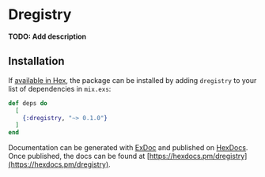 # Dregistry

**TODO: Add description**

## Installation

If [available in Hex](https://hex.pm/docs/publish), the package can be installed
by adding `dregistry` to your list of dependencies in `mix.exs`:

```elixir
def deps do
  [
    {:dregistry, "~> 0.1.0"}
  ]
end
```

Documentation can be generated with [ExDoc](https://github.com/elixir-lang/ex_doc)
and published on [HexDocs](https://hexdocs.pm). Once published, the docs can
be found at [https://hexdocs.pm/dregistry](https://hexdocs.pm/dregistry).

